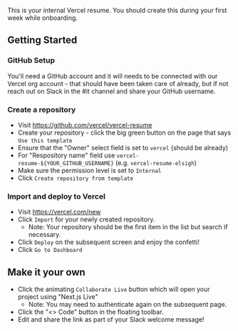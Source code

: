 This is your internal Vercel resume. You should create this during your first week while onboarding.

## Getting Started

### GitHub Setup

You'll need a GitHub account and it will needs to be connected with our Vercel org account - that should have been taken care of already, but if not reach out on Slack in the #it channel and share your GitHub username.

### Create a repository

- Visit https://github.com/vercel/vercel-resume
- Create your repository - click the big green button on the page that says `Use this template`
- Ensure that the "Owner" select field is set to `vercel` (should be already)
- For "Respository name" field use `vercel-resume-${YOUR_GITHUB_USERNAME}` (e.g. `vercel-resume-elsigh`)
- Make sure the permission level is set to `Internal`
- Click `Create repository from template`

### Import and deploy to Vercel

- Visit https://vercel.com/new
- Click `Import` for your newly created repository.
  - Note: Your repository should be the first item in the list but search if necessary.
- Click `Deploy` on the subsequent screen and enjoy the confetti!
- Click `Go to Dashboard`

## Make it your own

- Click the animating `Collaborate Live` button which will open your project using "Next.js Live"
  - Note: You may need to authenticate again on the subsequent page.
- Click the "<> Code" button in the floating toolbar.
- Edit and share the link as part of your Slack welcome message!
